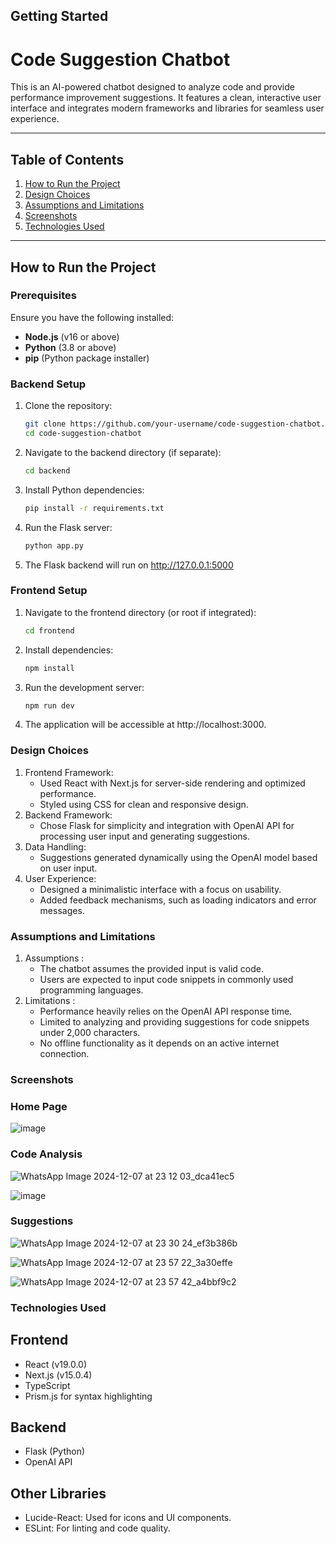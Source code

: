 ## Getting Started
  
# **Code Suggestion Chatbot**

This is an AI-powered chatbot designed to analyze code and provide performance improvement suggestions. It features a clean, interactive user interface and integrates modern frameworks and libraries for seamless user experience.

---

## **Table of Contents**

1. [How to Run the Project](#how-to-run-the-project)  
2. [Design Choices](#design-choices)  
3. [Assumptions and Limitations](#assumptions-and-limitations)  
4. [Screenshots](#screenshots)  
5. [Technologies Used](#technologies-used)

---

## **How to Run the Project**

### **Prerequisites**
Ensure you have the following installed:
- **Node.js** (v16 or above)
- **Python** (3.8 or above)
- **pip** (Python package installer)

### **Backend Setup**
1. Clone the repository:
   ```bash
   git clone https://github.com/your-username/code-suggestion-chatbot.git
   cd code-suggestion-chatbot
2. Navigate to the backend directory (if separate):
   ```bash
   cd backend
3. Install Python dependencies:
   ```bash
   pip install -r requirements.txt
4. Run the Flask server:
   ```bash
   python app.py
5. The Flask backend will run on http://127.0.0.1:5000
   
### **Frontend Setup**
1. Navigate to the frontend directory (or root if integrated):
   ```bash
   cd frontend
2. Install dependencies:
   ```bash
   npm install
3. Run the development server:
   ```bash
   npm run dev
4. The application will be accessible at http://localhost:3000.

### **Design Choices**

1. Frontend Framework:
    * Used React with Next.js for server-side rendering and optimized performance.
    * Styled using CSS for clean and responsive design.
2. Backend Framework:
    * Chose Flask for simplicity and integration with OpenAI API for processing user input and generating suggestions.
3. Data Handling:
    * Suggestions generated dynamically using the OpenAI model based on user input.
4. User Experience:
    * Designed a minimalistic interface with a focus on usability.
    * Added feedback mechanisms, such as loading indicators and error messages.


### **Assumptions and Limitations**

1. Assumptions :
     * The chatbot assumes the provided input is valid code.
     * Users are expected to input code snippets in commonly used programming languages.
2. Limitations :
     * Performance heavily relies on the OpenAI API response time.
     * Limited to analyzing and providing suggestions for code snippets under 2,000 characters.
     * No offline functionality as it depends on an active internet connection.


### **Screenshots**

### Home Page

![image](https://github.com/user-attachments/assets/18f19cee-b6aa-4dc8-b165-6db28488e214)

### Code Analysis

![WhatsApp Image 2024-12-07 at 23 12 03_dca41ec5](https://github.com/user-attachments/assets/7c5a2321-dcf4-413c-b464-330432e29088)

![image](https://github.com/user-attachments/assets/a326f907-b778-4400-a9bc-eabaa52fd683)


### Suggestions

![WhatsApp Image 2024-12-07 at 23 30 24_ef3b386b](https://github.com/user-attachments/assets/799daaf5-b050-4b88-9619-8a6156442914)

![WhatsApp Image 2024-12-07 at 23 57 22_3a30effe](https://github.com/user-attachments/assets/a030a23a-1938-442e-a1c2-0fbaffe50778)

![WhatsApp Image 2024-12-07 at 23 57 42_a4bbf9c2](https://github.com/user-attachments/assets/f098b0e3-2d41-4e79-9d72-48ea0b32467b)


### **Technologies Used**

## Frontend 
  * React (v19.0.0)
  * Next.js (v15.0.4)
  * TypeScript
  * Prism.js for syntax highlighting
## Backend
  * Flask (Python)
  * OpenAI API
## Other Libraries
  * Lucide-React: Used for icons and UI components.
  * ESLint: For linting and code quality.


